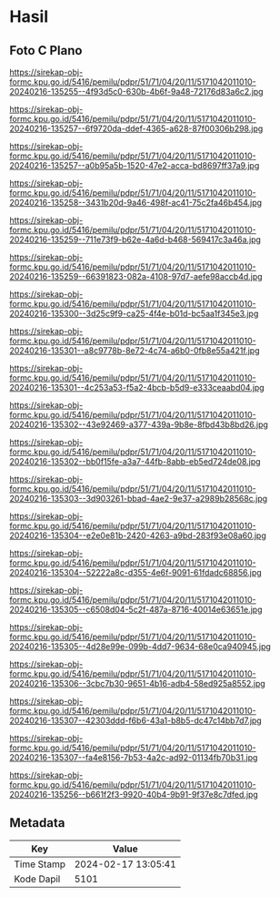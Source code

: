 # Hasil

## Foto C Plano

https://sirekap-obj-formc.kpu.go.id/5416/pemilu/pdpr/51/71/04/20/11/5171042011010-20240216-135255--4f93d5c0-630b-4b6f-9a48-72176d83a6c2.jpg

https://sirekap-obj-formc.kpu.go.id/5416/pemilu/pdpr/51/71/04/20/11/5171042011010-20240216-135257--6f9720da-ddef-4365-a628-87f00306b298.jpg

https://sirekap-obj-formc.kpu.go.id/5416/pemilu/pdpr/51/71/04/20/11/5171042011010-20240216-135257--a0b95a5b-1520-47e2-acca-bd8697ff37a9.jpg

https://sirekap-obj-formc.kpu.go.id/5416/pemilu/pdpr/51/71/04/20/11/5171042011010-20240216-135258--3431b20d-9a46-498f-ac41-75c2fa46b454.jpg

https://sirekap-obj-formc.kpu.go.id/5416/pemilu/pdpr/51/71/04/20/11/5171042011010-20240216-135259--711e73f9-b62e-4a6d-b468-569417c3a46a.jpg

https://sirekap-obj-formc.kpu.go.id/5416/pemilu/pdpr/51/71/04/20/11/5171042011010-20240216-135259--66391823-082a-4108-97d7-aefe98accb4d.jpg

https://sirekap-obj-formc.kpu.go.id/5416/pemilu/pdpr/51/71/04/20/11/5171042011010-20240216-135300--3d25c9f9-ca25-4f4e-b01d-bc5aa1f345e3.jpg

https://sirekap-obj-formc.kpu.go.id/5416/pemilu/pdpr/51/71/04/20/11/5171042011010-20240216-135301--a8c9778b-8e72-4c74-a6b0-0fb8e55a421f.jpg

https://sirekap-obj-formc.kpu.go.id/5416/pemilu/pdpr/51/71/04/20/11/5171042011010-20240216-135301--4c253a53-f5a2-4bcb-b5d9-e333ceaabd04.jpg

https://sirekap-obj-formc.kpu.go.id/5416/pemilu/pdpr/51/71/04/20/11/5171042011010-20240216-135302--43e92469-a377-439a-9b8e-8fbd43b8bd26.jpg

https://sirekap-obj-formc.kpu.go.id/5416/pemilu/pdpr/51/71/04/20/11/5171042011010-20240216-135302--bb0f15fe-a3a7-44fb-8abb-eb5ed724de08.jpg

https://sirekap-obj-formc.kpu.go.id/5416/pemilu/pdpr/51/71/04/20/11/5171042011010-20240216-135303--3d903261-bbad-4ae2-9e37-a2989b28568c.jpg

https://sirekap-obj-formc.kpu.go.id/5416/pemilu/pdpr/51/71/04/20/11/5171042011010-20240216-135304--e2e0e81b-2420-4263-a9bd-283f93e08a60.jpg

https://sirekap-obj-formc.kpu.go.id/5416/pemilu/pdpr/51/71/04/20/11/5171042011010-20240216-135304--52222a8c-d355-4e6f-9091-61fdadc68856.jpg

https://sirekap-obj-formc.kpu.go.id/5416/pemilu/pdpr/51/71/04/20/11/5171042011010-20240216-135305--c6508d04-5c2f-487a-8716-40014e63651e.jpg

https://sirekap-obj-formc.kpu.go.id/5416/pemilu/pdpr/51/71/04/20/11/5171042011010-20240216-135305--4d28e99e-099b-4dd7-9634-68e0ca940945.jpg

https://sirekap-obj-formc.kpu.go.id/5416/pemilu/pdpr/51/71/04/20/11/5171042011010-20240216-135306--3cbc7b30-9651-4b16-adb4-58ed925a8552.jpg

https://sirekap-obj-formc.kpu.go.id/5416/pemilu/pdpr/51/71/04/20/11/5171042011010-20240216-135307--42303ddd-f6b6-43a1-b8b5-dc47c14bb7d7.jpg

https://sirekap-obj-formc.kpu.go.id/5416/pemilu/pdpr/51/71/04/20/11/5171042011010-20240216-135307--fa4e8156-7b53-4a2c-ad92-01134fb70b31.jpg

https://sirekap-obj-formc.kpu.go.id/5416/pemilu/pdpr/51/71/04/20/11/5171042011010-20240216-135256--b661f2f3-9920-40b4-9b91-9f37e8c7dfed.jpg


## Metadata

| Key        | Value               |
| ---------- | ------------------- |
| Time Stamp | 2024-02-17 13:05:41 |
| Kode Dapil | 5101                |



